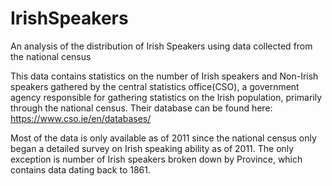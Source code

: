 # IrishSpeakers
An analysis of the distribution of Irish Speakers using data collected from the national census

This data contains statistics on the number of Irish speakers and Non-Irish speakers gathered by the central statistics office(CSO), a government agency responsible for gathering statistics on the Irish population, primarily through the national census.
Their database can be found here:
https://www.cso.ie/en/databases/

Most of the data is only available as of 2011 since the national census only began a detailed survey on Irish speaking ability as of 2011.
The only exception is number of Irish speakers broken down by Province, which contains data dating back to 1861.
